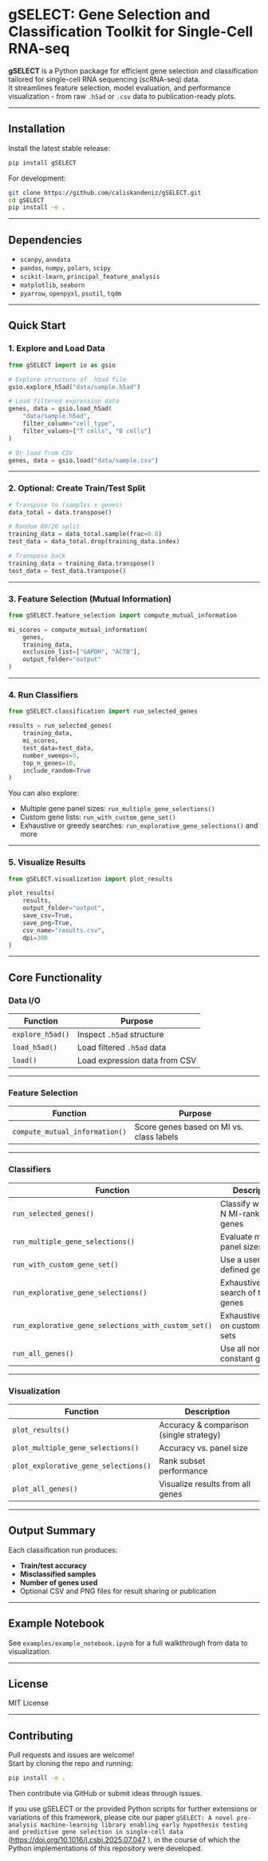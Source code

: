 # gSELECT: Gene Selection and Classification Toolkit for Single-Cell RNA-seq

**gSELECT** is a Python package for efficient gene selection and classification tailored for single-cell RNA sequencing (scRNA-seq) data.  
It streamlines feature selection, model evaluation, and performance visualization - from raw `.h5ad` or `.csv` data to publication-ready plots.

---

## Installation

Install the latest stable release:

```bash
pip install gSELECT
```

For development:

```bash
git clone https://github.com/caliskandeniz/gSELECT.git
cd gSELECT
pip install -e .
```

---

## Dependencies

- `scanpy`, `anndata`
- `pandas`, `numpy`, `polars`, `scipy`
- `scikit-learn`, `principal_feature_analysis`
- `matplotlib`, `seaborn`
- `pyarrow`, `openpyxl`, `psutil`, `tqdm`

---

## Quick Start

### 1. **Explore and Load Data**

```python
from gSELECT import io as gsio

# Explore structure of .h5ad file
gsio.explore_h5ad("data/sample.h5ad")

# Load filtered expression data
genes, data = gsio.load_h5ad(
    "data/sample.h5ad",
    filter_column="cell_type",
    filter_values=["T cells", "B cells"]
)

# Or load from CSV
genes, data = gsio.load("data/sample.csv")
```

---

### 2. **Optional: Create Train/Test Split**

```python
# Transpose to (samples x genes)
data_total = data.transpose()

# Random 80/20 split
training_data = data_total.sample(frac=0.8)
test_data = data_total.drop(training_data.index)

# Transpose back
training_data = training_data.transpose()
test_data = test_data.transpose()
```

---

### 3. **Feature Selection (Mutual Information)**

```python
from gSELECT.feature_selection import compute_mutual_information

mi_scores = compute_mutual_information(
    genes,
    training_data,
    exclusion_list=["GAPDH", "ACTB"],
    output_folder="output"
)
```

---

### 4. **Run Classifiers**

```python
from gSELECT.classification import run_selected_genes

results = run_selected_genes(
    training_data,
    mi_scores,
    test_data=test_data,
    number_sweeps=5,
    top_n_genes=10,
    include_random=True
)
```

You can also explore:
- Multiple gene panel sizes: `run_multiple_gene_selections()`
- Custom gene lists: `run_with_custom_gene_set()`
- Exhaustive or greedy searches: `run_explorative_gene_selections()` and more

---

### 5. **Visualize Results**

```python
from gSELECT.visualization import plot_results

plot_results(
    results,
    output_folder="output",
    save_csv=True,
    save_png=True,
    csv_name="results.csv",
    dpi=300
)
```

---

## Core Functionality

### Data I/O

| Function | Purpose |
|---------|---------|
| `explore_h5ad()` | Inspect `.h5ad` structure |
| `load_h5ad()` | Load filtered `.h5ad` data |
| `load()` | Load expression data from CSV |

---

### Feature Selection

| Function | Purpose |
|---------|---------|
| `compute_mutual_information()` | Score genes based on MI vs. class labels |

---

### Classifiers

| Function | Description |
|----------|-------------|
| `run_selected_genes()` | Classify with top N MI-ranked genes |
| `run_multiple_gene_selections()` | Evaluate multiple panel sizes |
| `run_with_custom_gene_set()` | Use a user-defined gene list |
| `run_explorative_gene_selections()` | Exhaustive/greedy search of top N genes |
| `run_explorative_gene_selections_with_custom_set()` | Exhaustive search on custom gene sets |
| `run_all_genes()` | Use all non-constant genes |

---

### Visualization

| Function | Description |
|----------|-------------|
| `plot_results()` | Accuracy & comparison (single strategy) |
| `plot_multiple_gene_selections()` | Accuracy vs. panel size |
| `plot_explorative_gene_selections()` | Rank subset performance |
| `plot_all_genes()` | Visualize results from all genes |

---

## Output Summary

Each classification run produces:
- **Train/test accuracy**
- **Misclassified samples**
- **Number of genes used**
- Optional CSV and PNG files for result sharing or publication

---

## Example Notebook

See `examples/example_notebook.ipynb` for a full walkthrough from data to visualization.

---

## License

MIT License

---

## Contributing

Pull requests and issues are welcome!  
Start by cloning the repo and running:

```bash
pip install -e .
```

Then contribute via GitHub or submit ideas through issues.

If you use gSELECT or the provided Python scripts for further extensions or variations of this framework, please cite our paper `gSELECT: A novel pre-analysis machine-learning library enabling early hypothesis testing and predictive gene selection in single-cell data` (https://doi.org/10.1016/j.csbj.2025.07.047
), in the course of which the Python implementations of this repository were developed.
